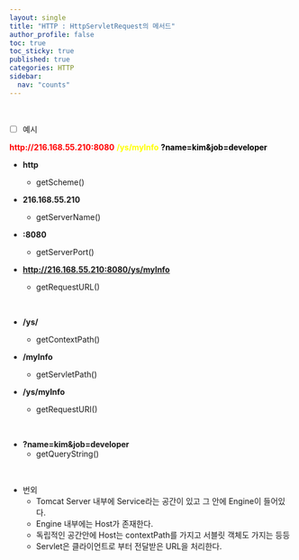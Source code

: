 ```yaml
---
layout: single
title: "HTTP : HttpServletRequest의 메서드"
author_profile: false
toc: true
toc_sticky: true
published: true
categories: HTTP
sidebar:
  nav: "counts"
---
```


<br>

- [ ] 예시

<div class="notice--primary">
<span style="color:red; font-weight:bold">http://216.168.55.210:8080</span>
<span style="color:yellow; font-weight:bold">/ys/myInfo</span>
<span style="color:black; font-weight:bold">?name=kim&job=developer</span>
</div>

* **http**
  - getScheme()
  
* **216.168.55.210**
  - getServerName()
  
* **:8080**
  - getServerPort()
  
* **http://216.168.55.210:8080/ys/myInfo**
  - getRequestURL()

<br>

* **/ys/**
  - getContextPath()
  
* **/myInfo**
  - getServletPath()
  
* **/ys/myInfo**
  - getRequestURI()

<br>

* **?name=kim&job=developer**
  - getQueryString()

<br>

* 번외 
  - Tomcat Server 내부에 Service라는 공간이 있고 그 안에 Engine이 들어있다.
  - Engine 내부에는 Host가 존재한다.
  - 독립적인 공간안에 Host는 contextPath를 가지고 서블릿 객체도 가지는 등등 
  - Servlet은 클라이언트로 부터 전달받은 URL을 처리한다.